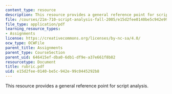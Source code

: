 ```yaml
---
content_type: resource
description: This resource provides a general reference point for script analysis.
file: /courses/21m-710-script-analysis-fall-2005/e15d2fee0140be5c942e99c0445292b8_rubric.pdf
file_type: application/pdf
learning_resource_types:
- Assignments
license: https://creativecommons.org/licenses/by-nc-sa/4.0/
ocw_type: OCWFile
parent_title: Assignments
parent_type: CourseSection
parent_uid: 646415ef-dba0-6db1-df9e-a37e661f8b82
resourcetype: Document
title: rubric.pdf
uid: e15d2fee-0140-be5c-942e-99c0445292b8
---
```

This resource provides a general reference point for script analysis.